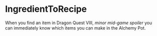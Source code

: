 # IngredientToRecipe
When you find an item in Dragon Quest VIII, *minor mid-game spoiler* you can immediately know which items you can make in the Alchemy Pot.
